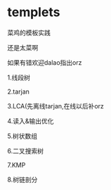 # templets
菜鸡的模板实践

还是太菜啊

如果有错欢迎dalao指出orz

1.线段树

2.tarjan

3.LCA(先离线tarjan,在线以后补orz

4.读入&输出优化

5.树状数组

6.二叉搜索树

7.KMP

8.树链剖分